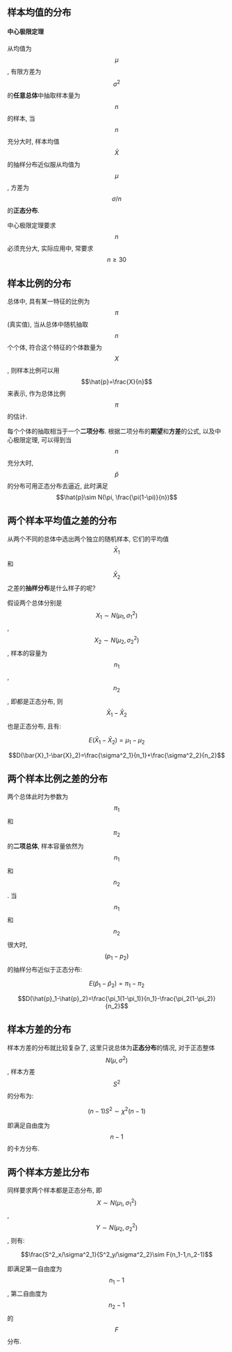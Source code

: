 ## 样本均值的分布

#### 中心极限定理

从均值为$$\mu$$, 有限方差为$$\sigma^2$$的**任意总体**中抽取样本量为$$n$$的样本, 当$$n$$充分大时, 样本均值$$\bar{X}$$的抽样分布近似服从均值为$$\mu$$, 方差为$$\sigma/n$$的**正态分布**.

中心极限定理要求$$n$$必须充分大, 实际应用中, 常要求$$n\ge30$$

## 样本比例的分布

总体中, 具有某一特征的比例为$$\pi$$(真实值), 当从总体中随机抽取$$n$$个个体, 符合这个特征的个体数量为$$X$$, 则样本比例可以用$$\hat{p}=\frac{X}{n}$$来表示, 作为总体比例$$\pi$$的估计.

每个个体的抽取相当于一个**二项分布**. 根据二项分布的**期望**和**方差**的公式, 以及中心极限定理, 可以得到当$$n$$充分大时, $$\hat{p}$$的分布可用正态分布去逼近, 此时满足$$\hat{p}\sim N(\pi, \frac{\pi(1-\pi)}{n})$$

## 两个样本平均值之差的分布

从两个不同的总体中选出两个独立的随机样本, 它们的平均值$$\bar{X}_1$$和$$\bar{X}_2$$之差的**抽样分布**是什么样子的呢?

假设两个总体分别是$$X_1\sim N(\mu_1,\sigma_1^2)$$, $$X_2\sim N(\mu_2,\sigma_2^2)$$, 样本的容量为$$n_1$$, $$n_2$$, 即都是正态分布, 则$$\bar{X}_1-\bar{X}_2$$也是正态分布, 且有:

$$E(\bar{X}_1-\bar{X}_2)=\mu_1-\mu_2$$

$$D(\bar{X}_1-\bar{X}_2)=\frac{\sigma^2_1}{n_1}+\frac{\sigma^2_2}{n_2}$$

## 两个样本比例之差的分布

两个总体此时为参数为$$\pi_1$$和$$\pi_2$$的**二项总体**, 样本容量依然为$$n_1$$和$$n_2$$. 当$$n_1$$和$$n_2$$很大时, $$(p_1-p_2)$$的抽样分布近似于正态分布:

$$E(\hat{p}_1-\hat{p}_2)=\pi_1-\pi_2$$

$$D(\hat{p}_1-\hat{p}_2)=\frac{\pi_1(1-\pi_1)}{n_1}-\frac{\pi_2(1-\pi_2)}{n_2}$$

## 样本方差的分布

样本方差的分布就比较复杂了, 这里只说总体为**正态分布**的情况, 对于正态整体$$N(\mu,\sigma^2)$$, 样本方差$$S^2$$的分布为:

$$(n-1)S^2\sim \chi^2(n-1)$$

即满足自由度为$$n-1$$的卡方分布.

## 两个样本方差比分布

同样要求两个样本都是正态分布, 即$$X\sim N(\mu_1,\sigma_1^2)$$, $$Y\sim N(\mu_2,\sigma_2^2)$$, 则有:

$$\frac{S^2_x/\sigma^2_1}{S^2_y/\sigma^2_2}\sim F(n_1-1,n_2-1)$$

即满足第一自由度为$$n_1-1$$, 第二自由度为$$n_2-1$$的$$F$$分布.

